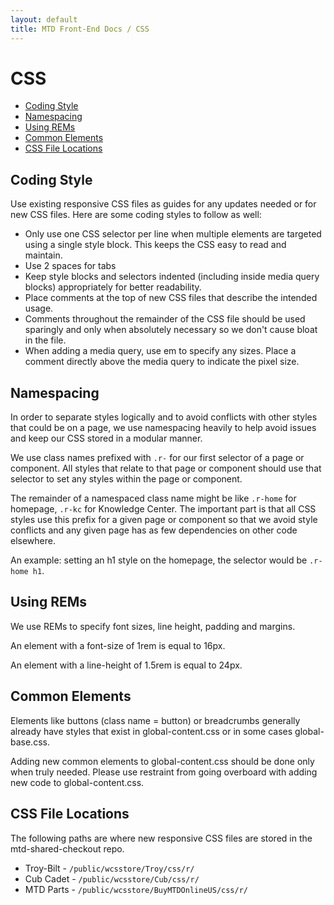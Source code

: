```yaml
---
layout: default
title: MTD Front-End Docs / CSS
---
```


# CSS

* [Coding Style](#coding-style)
* [Namespacing](#namespacing)
* [Using REMs](#using-rems)
* [Common Elements](#common-elements)
* [CSS File Locations](#css-file-locations)

## Coding Style

Use existing responsive CSS files as guides for any updates needed or for new CSS files. Here are some coding styles to follow as well:

* Only use one CSS selector per line when multiple elements are targeted using a single style block. This keeps the CSS easy to read and maintain.
* Use 2 spaces for tabs
* Keep style blocks and selectors indented (including inside media query blocks) appropriately for better readability.
* Place comments at the top of new CSS files that describe the intended usage.
* Comments throughout the remainder of the CSS file should be used sparingly and only when absolutely necessary so we don't cause bloat in the file.
* When adding a media query, use em to specify any sizes. Place a comment directly above the media query to indicate the pixel size.

## Namespacing 

In order to separate styles logically and to avoid conflicts with other styles that could be on a page, we use namespacing heavily to help avoid issues and keep our CSS stored in a modular manner.

We use class names prefixed with `.r-` for our first selector of a page or component. All styles that relate to that page or component should use that selector to set any styles within the page or component. 

The remainder of a namespaced class name might be like `.r-home` for homepage, `.r-kc` for Knowledge Center. The important part is that all CSS styles use this prefix for a given page or component so that we avoid style conflicts and any given page has as few dependencies on other code elsewhere.

An example: setting an h1 style on the homepage, the selector would be `.r-home h1`. 

## Using REMs

We use REMs to specify font sizes, line height, padding and margins. 

An element with a font-size of 1rem is equal to 16px. 

An element with a line-height of 1.5rem is equal to 24px.

## Common Elements

Elements like buttons (class name = button) or breadcrumbs generally already have styles that exist in global-content.css or in some cases global-base.css. 

Adding new common elements to global-content.css should be done only when truly needed. Please use restraint from going overboard with adding new code to global-content.css. 

## CSS File Locations

The following paths are where new responsive CSS files are stored in the mtd-shared-checkout repo.

* Troy-Bilt - `/public/wcsstore/Troy/css/r/`
* Cub Cadet - `/public/wcsstore/Cub/css/r/`
* MTD Parts - `/public/wcsstore/BuyMTDOnlineUS/css/r/`
